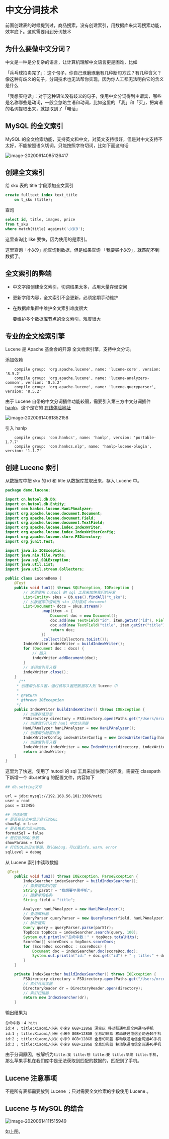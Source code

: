 # 中文分词技术

前面创建表的时候提到过，商品搜索，没有创建索引，用数据库来实现搜索功能，效率底下。这就需要用到分词技术

## 为什么要做中文分词？

中文是一种是分复杂的语言，让计算机理解中文语言更是困难，比如

「兵乓球拍卖完了」：这个句子，你自己琢磨琢磨有几种断句方式？有几种含义？像这种有歧义的句子，分词技术也无法帮你实现，因为你人工都无法明白它的含义是什么

「我想买电话」：对于这种语法没有歧义的句子，使用中文分词得到主谓宾，哪些是名称哪些是动词，一般会忽略主语和动词，比如这里的 「我」和「买」，把宾语的名词提取出来，就提取到了「电话」

## MySQL 的全文索引

MySQL 的全文检索功能，支持英文和中文，对英文支持很好，但是对中文支持不太好，不能按照语义切词，只能按照字符切词，比如下面这句话

![image-20200614085126417](./assets/image-20200614085126417.png)

## 创建全文索引

给 sku 表的 title 字段添加全文索引

```sql
create fulltext index text_title
    on t_sku (title);
```

查询

```sql
select id, title, images, price
from t_sku
where match(title) against('小米9');
```

这里查询比 like 要快，因为使用的是索引。

这里查询「小米9」能查询到数据，但是如果查询 「我要买小米9」，就匹配不到数据了。

## 全文索引的弊端

- 中文字段创建全文索引，切词结果太多，占用大量存储空间

- 更新字段内容，全文索引不会更新，必须定期手动维护

- 在数据库集群中维护全文索引难度很大

  要维护多个数据库节点的全文索引，难度很大

## 专业的全文检索引擎

Lucene 是 Apache 基金会的开源 全文检索引擎，支持中文分词。

添加依赖

```
    compile group: 'org.apache.lucene', name: 'lucene-core', version: '8.5.2'
    compile group: 'org.apache.lucene', name: 'lucene-analyzers-common', version: '8.5.2'
    compile group: 'org.apache.lucene', name: 'lucene-queryparser', version: '8.5.2'
```

由于 Lucene 自带的中文分词插件功能较弱，需要引入第三方中文分词插件 [hanlp](https://github.com/hankcs/HanLP)，这个是它的 [在线体验地址](https://hanlp.hankcs.com/)

![image-20200614091852158](./assets/image-20200614091852158.png)

引入 hanlp

```
    compile group: 'com.hankcs', name: 'hanlp', version: 'portable-1.7.7'
    compile group: 'com.hankcs.nlp', name: 'hanlp-lucene-plugin', version: '1.1.7'
```

## 创建 Lucene 索引

从数据库中把 sku 的 id 和 title 从数据库拉取出来，存入 Lucene 中。

```java
package demo.lucene;

import cn.hutool.db.Db;
import cn.hutool.db.Entity;
import com.hankcs.lucene.HanLPAnalyzer;
import org.apache.lucene.document.Document;
import org.apache.lucene.document.Field;
import org.apache.lucene.document.TextField;
import org.apache.lucene.index.IndexWriter;
import org.apache.lucene.index.IndexWriterConfig;
import org.apache.lucene.store.FSDirectory;
import org.junit.Test;

import java.io.IOException;
import java.nio.file.Paths;
import java.sql.SQLException;
import java.util.List;
import java.util.stream.Collectors;

public class LuceneDemo {
    @Test
    public void fun1() throws SQLException, IOException {
        // 这里使用 hutool 的 sql 工具来加快我们的开发
        List<Entity> skus = Db.use().findAll("t_sku");
        // 从数据库中查询出 sku 并封装成 document
        List<Document> docs = skus.stream()
                .map(item -> {
                    Document doc = new Document();
                    doc.add(new TextField("id", item.getStr("id"), Field.Store.YES));
                    doc.add(new TextField("title", item.getStr("title"), Field.Store.YES));
                    return doc;
                })
                .collect(Collectors.toList());
        IndexWriter indexWriter = buildIndexWriter();
        for (Document doc : docs) {
            // 插入
            indexWriter.addDocument(doc);
        }
        // 关闭索引写入器
        indexWriter.close();
    }
	  /**
     * 创建索引写入器，通过该写入器把数据写入到 lucene 中
     *
     * @return
     * @throws IOException
     */
    public IndexWriter buildIndexWriter() throws IOException {
        // 创建存储目录
        FSDirectory directory = FSDirectory.open(Paths.get("/Users/mrcode/Desktop/lucene"));
        // 创建我们引入的 hanl 中文分词器
        HanLPAnalyzer hanLPAnalyzer = new HanLPAnalyzer();
        // 创建索引配置对象
        IndexWriterConfig indexWriterConfig = new IndexWriterConfig(hanLPAnalyzer);
        // 创建索引写入器
        IndexWriter indexWriter = new IndexWriter(directory, indexWriterConfig);
        return indexWriter;
    }
}

```

这里为了快速，使用了 hutool 的 sql 工具来加快我们的开发。需要在 classpath 下新增一个 db.setting 的配置文件，内容如下

```bash
## db.setting文件

url = jdbc:mysql://192.168.56.101:3306/neti
user = root
pass = 123456

## 可选配置
# 是否在日志中显示执行的SQL
showSql = true
# 是否格式化显示的SQL
formatSql = false
# 是否显示SQL参数
showParams = true
# 打印SQL的日志等级，默认debug，可以是info、warn、error
sqlLevel = debug
```

从 Lucene 索引中读取数据

```java
 @Test
    public void fun2() throws IOException, ParseException {
        IndexSearcher indexSearcher = buildIndexSearcher();
        // 需要搜索的内容
        String parStr = "我想要苹果手机";
        // 搜索字段名称
        String field = "title";

        Analyzer hanLPAnalyzer = new HanLPAnalyzer();
        // 查询解析器
        QueryParser queryParser = new QueryParser(field, hanLPAnalyzer);
        // 解析搜索
        Query query = queryParser.parse(parStr);
        TopDocs topDocs = indexSearcher.search(query, 100);
        System.out.println("总命中数：" + topDocs.totalHits);
        ScoreDoc[] scoreDocs = topDocs.scoreDocs;
        for (ScoreDoc scoreDoc : scoreDocs) {
            Document doc = indexSearcher.doc(scoreDoc.doc);
            System.out.println("id:" + doc.get("id") + " ; title:" + doc.get("title"));
        }
    }

    private IndexSearcher buildIndexSearcher() throws IOException {
        FSDirectory directory = FSDirectory.open(Paths.get("/Users/mrcode/Desktop/lucene"));
        // 索引月阅读器
        DirectoryReader dr = DirectoryReader.open(directory);
        // 索引扫描器
        return new IndexSearcher(dr);
    }
```

输出结果为

```
总命中数：4 hits
id:4 ; title:Xiaomi/小米 小米9 6GB+128GB 深空灰 移动联通电信全网通4G手机
id:1 ; title:Xiaomi/小米 小米9 8GB+128GB 全息幻彩紫 移动联通电信全网通4G手机
id:2 ; title:Xiaomi/小米 小米9 8GB+128GB 全息幻彩蓝 移动联通电信全网通4G手机
id:3 ; title:Xiaomi/小米 小米9 6GB+128GB 全息幻彩蓝 移动联通电信全网通4G手机
```

由于分词原因，被解析为`title:我 title:想 title:要 title:苹果 title:手机`，那么苹果手机在我们库中是无法获取到匹配的数据的，匹配到了手机。

## Lucene 注意事项

不是所有表都需要放到 Lucene ；只对需要全文检索的字段使用 Lucene 。

## Lucene 与 MySQL 的结合

![image-20200614111515949](./assets/image-20200614111515949.png)

如上图。